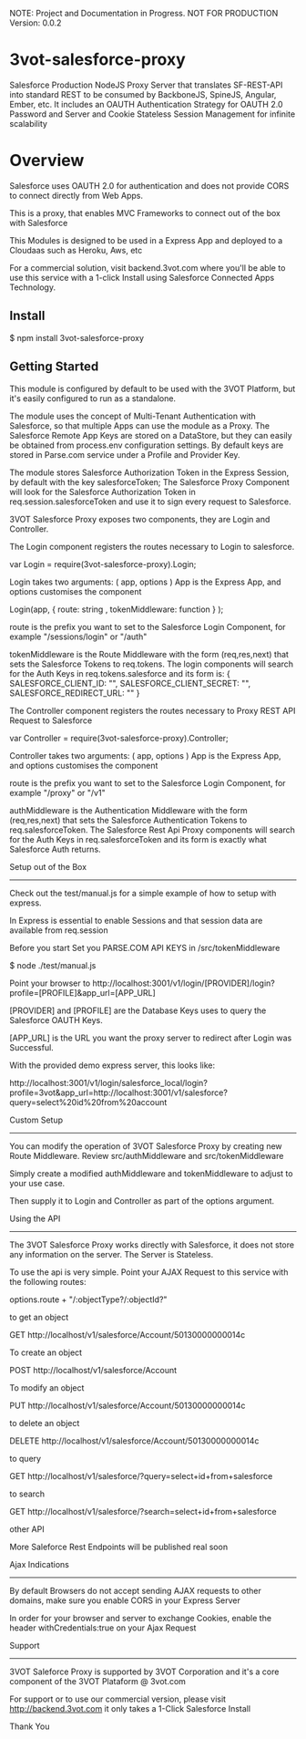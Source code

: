 NOTE: Project and Documentation in Progress. 
NOT FOR PRODUCTION
Version: 0.0.2

3vot-salesforce-proxy
=====================

Salesforce Production NodeJS Proxy Server that translates SF-REST-API into standard REST to be consumed by BackboneJS, SpineJS, Angular, Ember, etc. It includes an OAUTH Authentication Strategy for OAUTH 2.0 Password and Server and Cookie Stateless Session Management for infinite scalability


Overview
====================

Salesforce uses OAUTH 2.0 for authentication and does not provide CORS to connect directly from Web Apps.

This is a proxy, that enables MVC Frameworks to connect out of the box with Salesforce

This Modules is designed to be used in a Express App and deployed to a Cloudaas such as Heroku, Aws, etc

For a commercial solution, visit backend.3vot.com where you'll be able to use this service with a 1-click Install using Salesforce Connected Apps Technology.



Install
---------------------
$ npm install 3vot-salesforce-proxy


Getting Started
---------------------

This module is configured by default to be used with the 3VOT Platform, but it's easily configured to run as a standalone.

The module uses the concept of Multi-Tenant Authentication with Salesforce, so that multiple Apps can use the module as a Proxy. The Salesforce Remote App Keys are stored on a DataStore, but they can easily be obtained from process.env configuration settings. By default keys are stored in Parse.com service under a Profile and Provider Key.

The module stores Salesforce Authorization Token in the Express Session, by default with the key salesforceToken; The Salesforce Proxy Component will look for the Salesforce Authorization Token in req.session.salesforceToken and use it to sign every request to Salesforce.

3VOT Salesforce Proxy exposes two components, they are Login and Controller.

The Login component registers the routes necessary to Login to salesforce.

var Login = require(3vot-salesforce-proxy).Login;

Login takes two arguments: ( app, options )
 App is the Express App, and options customises the component

 Login(app, { route: string , tokenMiddleware: function } );

 route is the prefix you want to set to the Salesforce Login Component, for example "/sessions/login" or "/auth"

 tokenMiddleware is the Route Middleware with the form (req,res,next) that sets the Salesforce Tokens to req.tokens. The login components will search for the Auth Keys in req.tokens.salesforce and its form is: { SALESFORCE_CLIENT_ID: "", SALESFORCE_CLIENT_SECRET: "", SALESFORCE_REDIRECT_URL: "" }

The Controller component registers the routes necessary to Proxy REST API Request to Salesforce

var Controller = require(3vot-salesforce-proxy).Controller;

Controller takes two arguments: ( app, options )
 App is the Express App, and options customises the component

 route is the prefix you want to set to the Salesforce Login Component, for example "/proxy" or "/v1"

 authMiddleware is the Authentication Middleware with the form (req,res,next) that sets the Salesforce Authentication Tokens to req.salesforceToken. The Salesforce Rest Api Proxy components will search for the Auth Keys in req.salesforceToken and its form is exactly what Salesforce Auth returns.


Setup out of the Box
________________________

Check out the test/manual.js for a simple example of how to setup with express.

In Express is essential to enable Sessions and that session data are available from req.session

Before you start Set you PARSE.COM API KEYS in /src/tokenMiddleware

$ node ./test/manual.js

Point your browser to http://localhost:3001/v1/login/[PROVIDER]/login?profile=[PROFILE]&app_url=[APP_URL]

[PROVIDER] and [PROFILE] are the Database Keys uses to query the Salesforce OAUTH Keys.

[APP_URL] is the URL you want the proxy server to redirect after Login was Successful.

With the provided demo express server, this looks like:

http://localhost:3001/v1/login/salesforce_local/login?profile=3vot&app_url=http://localhost:3001/v1/salesforce?query=select%20id%20from%20account


Custom Setup
________________________

You can modify the operation of 3VOT Salesforce Proxy by creating new Route Middleware. Review src/authMiddleware and src/tokenMiddleware

Simply create a modified authMiddleware and tokenMiddleware to adjust to your use case.

Then supply it to Login and Controller as part of the options argument.


Using the API
______________________
The 3VOT Salesforce Proxy works directly with Salesforce, it does not store any information on the server. The Server is Stateless.

To use the api is very simple. Point your AJAX Request to this service with the following routes:

options.route + "/:objectType?/:objectId?"

to get an object 

GET http://localhost/v1/salesforce/Account/50130000000014c

To create an object

POST http://localhost/v1/salesforce/Account

To modify an object

PUT http://localhost/v1/salesforce/Account/50130000000014c

to delete an object

DELETE http://localhost/v1/salesforce/Account/50130000000014c

to query

GET http://localhost/v1/salesforce/?query=select+id+from+salesforce

to search

GET http://localhost/v1/salesforce/?search=select+id+from+salesforce

other API

More Saleforce Rest Endpoints will be published real soon


Ajax Indications
________________________

By default Browsers do not accept sending AJAX requests to other domains, make sure you enable CORS in your Express Server

In order for your browser and server to exchange Cookies, enable the header withCredentials:true on your Ajax Request


Support
________________________
3VOT Saleforce Proxy is supported by 3VOT Corporation and it's a core component of the 3VOT Plataform @ 3vot.com

For support or to use our commercial version, please visit http://backend.3vot.com it only takes a 1-Click Salesforce Install

Thank You




